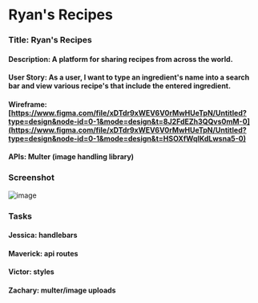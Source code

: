 # Ryan's Recipes

### Title: Ryan's Recipes
#### Description: A platform for sharing recipes from across the world.
#### User Story: As a user, I want to type an ingredient's name into a search bar and view various recipe's that include the entered ingredient.
#### Wireframe: [https://www.figma.com/file/xDTdr9xWEV6V0rMwHUeTpN/Untitled?type=design&node-id=0-1&mode=design&t=8J2FdEZh3QQvs0mM-0](https://www.figma.com/file/xDTdr9xWEV6V0rMwHUeTpN/Untitled?type=design&node-id=0-1&mode=design&t=HSOXfWqIKdLwsna5-0)
#### APIs: Multer (image handling library)

### Screenshot
![image](https://github.com/maverickwolfe21/ryans-recipes/assets/32653569/7fe99aed-0151-45de-a618-3b79841c81c2)

### Tasks 
#### Jessica: handlebars
#### Maverick: api routes
#### Victor: styles
#### Zachary: multer/image uploads
